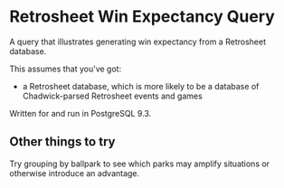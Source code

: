 # Retrosheet Win Expectancy Query

A query that illustrates generating win expectancy from a Retrosheet database.

This assumes that you've got:

- a Retrosheet database, which is more likely to be a database
  of Chadwick-parsed Retrosheet events and games

Written for and run in PostgreSQL 9.3.

## Other things to try

Try grouping by ballpark to see which parks may amplify situations
or otherwise introduce an advantage.